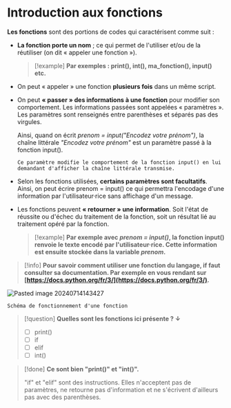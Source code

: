 # Introduction aux fonctions

**Les fonctions** sont des portions de codes qui caractérisent comme suit :

- **La fonction porte un nom** ; ce qui permet de l'utiliser et/ou de la réutiliser (on dit « appeler une fonction »).
  >[!example] **Par exemples : print(), int(), ma_fonction(), input() etc.**

  
- On peut « appeler » une fonction **plusieurs fois** dans un même script.


- On peut **« passer » des informations à une fonction** pour modifier son comportement. Les informations passées sont appelées « paramètres ».
  Les paramètres sont renseignés entre parenthèses et séparés pas des virgules.
  
  Ainsi, quand on écrit *prenom = input("Encodez votre prénom")*, la chaîne littérale *"Encodez votre prénom"* est un paramètre passé à la fonction input().
  
  ``Ce paramètre modifie le comportement de la fonction input() en lui demandant d'afficher la chaîne littérale transmise.``


- Selon les fonctions utilisées, **certains paramètres sont facultatifs**.
  Ainsi, on peut écrire prenom = input() ce qui permettra l'encodage d'une information par l'utilisateur·rice sans affichage d'un message.


- Les fonctions peuvent **« retourner » une information**. Soit l'état de réussite ou d'échec du traitement de la fonction, soit un résultat lié au traitement opéré par la fonction.
  >[!example] **Par exemple avec *prenom = input()*, la fonction input() renvoie le texte encodé par l'utilisateur·rice. Cette information est ensuite stockée dans la variable *prenom*.**
  

>[!info] **Pour savoir comment utiliser une fonction du langage, if faut consulter sa documentation.
>Par exemple en vous rendant sur **[https://docs.python.org/fr/3/](https://docs.python.org/fr/3/)**.**


![Pasted image 20240714143427](https://github.com/user-attachments/assets/31beaddd-90aa-4a46-bac3-200eade253e4)



``Schéma de fonctionnement d'une fonction``

>[!question] **Quelles sont les fonctions ici présente ? ↓**
>
>- [ ] print()
>- [ ] if
>- [ ] elif
>- [ ] int()




>[!done] **Ce sont bien "print()" et "int()".**
> 
> "if" et "elif" sont des instructions. Elles n'acceptent pas de paramètres, ne retourne pas d'information et ne s'écrivent d'ailleurs pas avec des parenthèses.




